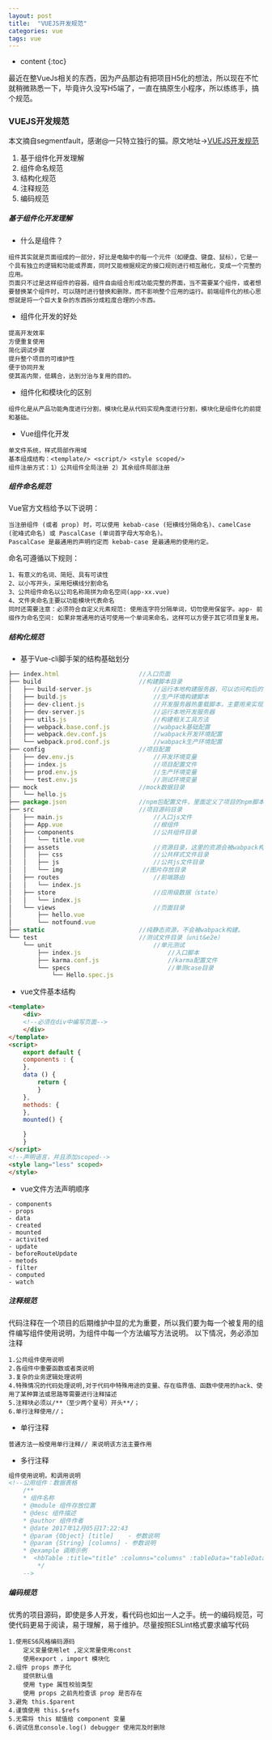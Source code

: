 ```yaml
---
layout: post
title:  "VUEJS开发规范"
categories: vue
tags: vue
---
```


* content
{:toc}

最近在整VueJs相关的东西，因为产品那边有把项目H5化的想法，所以现在不忙就稍微熟悉一下，毕竟许久没写H5端了，一直在搞原生小程序，所以练练手，搞个规范。
				




### VUEJS开发规范

本文摘自segmentfault，感谢@一只特立独行的猫。原文地址->[VUEJS开发规范](https://segmentfault.com/a/1190000012610056 "VUEJS开发规范")
      
1. 基于组件化开发理解
2. 组件命名规范
3. 结构化规范
4. 注释规范
5. 编码规范



##### 基于组件化开发理解

- 什么是组件？

```
组件其实就是页面组成的一部分，好比是电脑中的每一个元件（如硬盘、键盘、鼠标），它是一个具有独立的逻辑和功能或界面，同时又能根据规定的接口规则进行相互融化，变成一个完整的应用。
页面只不过是这样组件的容器，组件自由组合形成功能完整的界面，当不需要某个组件，或者想要替换某个组件时，可以随时进行替换和删除，而不影响整个应用的运行。前端组件化的核心思想就是将一个巨大复杂的东西拆分成粒度合理的小东西。
``` 

- 组件化开发的好处

```
提高开发效率
方便重复使用
简化调试步骤
提升整个项目的可维护性
便于协同开发
使其高内聚，低耦合，达到分治与复用的目的。
```

- 组件化和模块化的区别

```
组件化是从产品功能角度进行分割，模块化是从代码实现角度进行分割，模块化是组件化的前提和基础。
```

- Vue组件化开发

```
单文件系统，样式局部作用域
基本组成结构：<template/> <script/> <style scoped/>
组件注册方式：1）公共组件全局注册 2）其余组件局部注册
```


##### 组件命名规范   
     
Vue官方文档给予以下说明：


```
当注册组件 (或者 prop) 时，可以使用 kebab-case (短横线分隔命名)、camelCase (驼峰式命名) 或 PascalCase (单词首字母大写命名)。
PascalCase 是最通用的声明约定而 kebab-case 是最通用的使用约定。
``` 

命名可遵循以下规则：

```
1、有意义的名词、简短、具有可读性
2、以小写开头，采用短横线分割命名
3、公共组件命名以公司名称简拼为命名空间(app-xx.vue)
4、文件夹命名主要以功能模块代表命名
同时还需要注意：必须符合自定义元素规范: 使用连字符分隔单词，切勿使用保留字。app- 前缀作为命名空间: 如果非常通用的话可使用一个单词来命名，这样可以方便于其它项目里复用。
```

##### 结构化规范 

- 基于Vue-cli脚手架的结构基础划分

```js
├── index.html                      //入口页面
├── build                           //构建脚本目录
│   ├── build-server.js                 //运行本地构建服务器，可以访问构后的页面
│   ├── build.js                        //生产环境构建脚本
│   ├── dev-client.js                   //开发服务器热重载脚本，主要用来实现开发阶段的页面自动刷新
│   ├── dev-server.js                   //运行本地开发服务器
│   ├── utils.js                        //构建相关工具方法
│   ├── webpack.base.conf.js            //wabpack基础配置
│   ├── webpack.dev.conf.js             //wabpack开发环境配置
│   └── webpack.prod.conf.js            //wabpack生产环境配置
├── config                          //项目配置
│   ├── dev.env.js                      //开发环境变量
│   ├── index.js                        //项目配置文件
│   ├── prod.env.js                     //生产环境变量
│   └── test.env.js                     //测试环境变量
├── mock                            //mock数据目录
│   └── hello.js
├── package.json                    //npm包配置文件，里面定义了项目的npm脚本，依赖包等信息
├── src                             //项目源码目录    
│   ├── main.js                         //入口js文件
│   ├── App.vue                         //根组件
│   ├── components                      //公共组件目录
│   │   └── title.vue
│   ├── assets                          //资源目录，这里的资源会被wabpack构建
│   │   ├── css                         //公共样式文件目录
│   │   ├── js                          //公共js文件目录
│   │   └── img                      //图片存放目录
│   ├── routes                          //前端路由
│   │   └── index.js
│   ├── store                           //应用级数据（state）
│   │   └── index.js
│   └── views                           //页面目录
│       ├── hello.vue
│       └── notfound.vue
├── static                          //纯静态资源，不会被wabpack构建。
└── test                            //测试文件目录（unit&e2e）
    └── unit                            //单元测试
        ├── index.js                        //入口脚本
        ├── karma.conf.js                   //karma配置文件
        └── specs                           //单测case目录
            └── Hello.spec.js
``` 

- vue文件基本结构

```html
<template>
    <div>
    <!--必须在div中编写页面-->
    </div>
</template>
<script>
    export default {
    components : {
    },
    data () {
        return {
        }
    },
    methods: {
    },
    mounted() {

    }
    }
</script>
<!--声明语言，并且添加scoped-->
<style lang="less" scoped>
</style>
```

- vue文件方法声明顺序

```
- components   
- props    
- data     
- created
- mounted
- activited
- update
- beforeRouteUpdate
- metods   
- filter
- computed
- watch
```

##### 注释规范
      

代码注释在一个项目的后期维护中显的尤为重要，所以我们要为每一个被复用的组件编写组件使用说明，为组件中每一个方法编写方法说明。
以下情况，务必添加注释

```
1.公共组件使用说明
2.各组件中重要函数或者类说明
3.复杂的业务逻辑处理说明
4.特殊情况的代码处理说明,对于代码中特殊用途的变量、存在临界值、函数中使用的hack、使用了某种算法或思路等需要进行注释描述
5.注释块必须以/**（至少两个星号）开头**/；
6.单行注释使用//；
```    

- 单行注释

```
普通方法一般使用单行注释// 来说明该方法主要作用
```

- 多行注释

```html
组件使用说明，和调用说明 
<!--公用组件：数据表格
    /**
    * 组件名称
    * @module 组件存放位置
    * @desc 组件描述
    * @author 组件作者
    * @date 2017年12月05日17:22:43
    * @param {Object} [title]    - 参数说明
    * @param {String} [columns] - 参数说明
    * @example 调用示例
    *  <hbTable :title="title" :columns="columns" :tableData="tableData"></hbTable>
        */
    -->
```


##### 编码规范


优秀的项目源码，即使是多人开发，看代码也如出一人之手。统一的编码规范，可使代码更易于阅读，易于理解，易于维护。尽量按照ESLint格式要求编写代码

```
1.使用ES6风格编码源码
    定义变量使用let ,定义常量使用const
    使用export ，import 模块化
2.组件 props 原子化
    提供默认值
    使用 type 属性校验类型
    使用 props 之前先检查该 prop 是否存在
3.避免 this.$parent
4.谨慎使用 this.$refs
5.无需将 this 赋值给 component 变量
6.调试信息console.log() debugger 使用完及时删除
``` 









